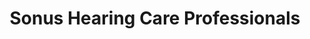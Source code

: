 ---
title: "Sonus Hearing Care Professionals"
url: /san-diego/sonus-hearing-care-professionals/
shop: hearing aids
---